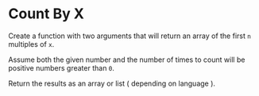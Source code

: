 # Count By X
Create a function with two arguments that will return an array of the first ```n``` multiples of ```x```.

Assume both the given number and the number of times to count will be positive numbers greater than ```0```.

Return the results as an array or list ( depending on language ).